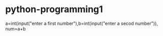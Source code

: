 # python-programming1
a=int(input("enter a first number"),b=int(input("enter a secod number")), num=a+b
